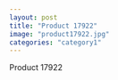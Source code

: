 ```yaml
---
layout: post
title: "Product 17922"
image: "product17922.jpg"
categories: "category1"
---
```

Product 17922
